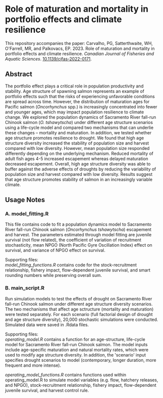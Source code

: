 # Role of maturation and mortality in portfolio effects and climate resilience

This repository accompanies the paper: Carvalho, PG, Satterthwaite, WH, O'Farrell, MR, and Palkovacs, EP. 2023. Role of maturation and mortality in portfolio effects and climate resilience. _Canadian Journal of Fisheries and Aquatic Sciences_. [10.1139/cjfas-2022-0171](https://cdnsciencepub.com/doi/abs/10.1139/cjfas-2022-0171).

## Abstract
The portfolio effect plays a critical role in population productivity and stability. Age structure of spawning salmon represents an example of portfolio effects such that the risks of experiencing unfavorable conditions are spread across time. However, the distribution of maturation ages for Pacific salmon (_Oncorhynchus_ spp.) is increasingly concentrated into fewer and younger ages, which may impact population resilience to climate change. We explored the population dynamics of Sacramento River fall-run Chinook salmon (_O. tshawytscha_) under different age structure scenarios using a life-cycle model and compared two mechanisms that can underlie these changes – mortality and maturation. In addition, we tested whether age structure promotes resilience to drought. We found that high age structure diversity increased the stability of population size and harvest compared with low diversity. However, mean population size responded differently depending on the underlying mechanism. Reduced mortality of adult fish ages 4-5 increased escapement whereas delayed maturation decreased escapement. Overall, high age structure diversity was able to buffer against the adverse effects of droughts by reducing the variability of population size and harvest compared with low diversity. Results suggest that age structure promotes stability of salmon in an increasingly variable climate.

## Usage Notes
###  A. model_fitting.R
This file contains code to fit a population dynamics model to Sacramento River fall-run Chinook salmon (_Oncorhynchus tshawytscha_) escapement and harvest. The parameters estimated through model fitting are juvenile survival (not flow related), the coefficient of variation of recruitment stochasticity, mean NPGO (North Pacific Gyre Oscillation Index) effect on survival, and variance of NPGO effect on survival.

Supporting files:  
_model_fitting_functions.R_ contains code for the stock-recruitment relationship, fishery impact, flow-dependent juvenile survival, and smart rounding numbers while preserving overall sum.

### B. main_script.R
Run simulation models to test the effects of drought on Sacramento River fall-run Chinook salmon under different age structure diversity scenarios. The two mechanisms that affect age sctructure (mortality and maturation) were tested separately. For each scenario (full factorial design of drought and age structure diversity), 20,000 stochastic simulations were conducted. Simulated data were saved in .Rdata files.

Supporting files:  
_operating_model.R_ contains a function for an age-structure, life-cycle model for Sacramento River fall-run Chinook salmon. The model inputs include age-specific maturation and natural mortality rates, which were used to modify age structure diversity. In addition, the 'scenario' input specifies drought scenarios to model (contemporary, longer duration, more frequent and more intense).

_operating_model_functions.R_ contains functions used within operating_model.R to simulate model variables (e.g. flow, hatchery releases, and NPGO), stock-recruitment relationship, fishery impact, flow-dependent juvenile survival, and harvest control rule.
